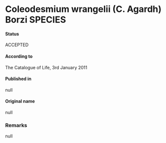 # Coleodesmium wrangelii (C. Agardh) Borzi SPECIES

#### Status
ACCEPTED

#### According to
The Catalogue of Life, 3rd January 2011

#### Published in
null

#### Original name
null

### Remarks
null